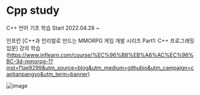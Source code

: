 # Cpp study
C++ 언어 기초 학습
Start 2022.04.28 ~ 

인프런 [C++과 언리얼로 만드는 MMORPG 게임 개발 시리즈 Part1: C++ 프로그래밍 입문] 강의 학습(https://www.inflearn.com/course/%EC%96%B8%EB%A6%AC%EC%96%BC-3d-mmorpg-1?inst=f1ae9299&utm_source=blog&utm_medium=githubio&utm_campaign=captianpangyo&utm_term=banner)

![image](https://user-images.githubusercontent.com/65186857/165768193-fdf722a0-1eea-49c3-9f2a-f8454220aaa5.png)

